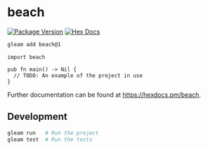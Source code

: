 # beach

[![Package Version](https://img.shields.io/hexpm/v/beach)](https://hex.pm/packages/beach)
[![Hex Docs](https://img.shields.io/badge/hex-docs-ffaff3)](https://hexdocs.pm/beach/)

```sh
gleam add beach@1
```
```gleam
import beach

pub fn main() -> Nil {
  // TODO: An example of the project in use
}
```

Further documentation can be found at <https://hexdocs.pm/beach>.

## Development

```sh
gleam run   # Run the project
gleam test  # Run the tests
```
